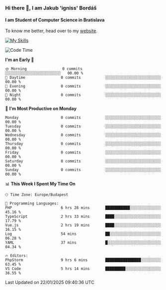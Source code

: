 ### Hi there 👋, I am Jakub 'igniss' Bordáš

#### I am Student of Computer Science in Bratislava
To know me better, head over to my [website](https://bordas.sk).

[![My Skills](https://skillicons.dev/icons?i=js,typescript,html,css,figma,svelte,vue,next,postgresql,nest,express,nodejs)](https://bordas.sk)


<!--START_SECTION:waka-->
![Code Time](http://img.shields.io/badge/Code%20Time-1%2C646%20hrs%2011%20mins-blue)

**I'm an Early 🐤** 

```text
🌞 Morning                0 commits           ░░░░░░░░░░░░░░░░░░░░░░░░░   00.00 % 
🌆 Daytime                0 commits           ░░░░░░░░░░░░░░░░░░░░░░░░░   00.00 % 
🌃 Evening                0 commits           ░░░░░░░░░░░░░░░░░░░░░░░░░   00.00 % 
🌙 Night                  0 commits           ░░░░░░░░░░░░░░░░░░░░░░░░░   00.00 % 
```
📅 **I'm Most Productive on Monday** 

```text
Monday                   0 commits           ░░░░░░░░░░░░░░░░░░░░░░░░░   00.00 % 
Tuesday                  0 commits           ░░░░░░░░░░░░░░░░░░░░░░░░░   00.00 % 
Wednesday                0 commits           ░░░░░░░░░░░░░░░░░░░░░░░░░   00.00 % 
Thursday                 0 commits           ░░░░░░░░░░░░░░░░░░░░░░░░░   00.00 % 
Friday                   0 commits           ░░░░░░░░░░░░░░░░░░░░░░░░░   00.00 % 
Saturday                 0 commits           ░░░░░░░░░░░░░░░░░░░░░░░░░   00.00 % 
Sunday                   0 commits           ░░░░░░░░░░░░░░░░░░░░░░░░░   00.00 % 
```


📊 **This Week I Spent My Time On** 

```text
🕑︎ Time Zone: Europe/Budapest

💬 Programming Languages: 
PHP                      6 hrs 28 mins       ███████████░░░░░░░░░░░░░░   45.16 % 
TypeScript               2 hrs 33 mins       ████░░░░░░░░░░░░░░░░░░░░░   17.79 % 
Vue.js                   2 hrs 19 mins       ████░░░░░░░░░░░░░░░░░░░░░   16.15 % 
Log                      54 mins             ██░░░░░░░░░░░░░░░░░░░░░░░   06.28 % 
YAML                     37 mins             █░░░░░░░░░░░░░░░░░░░░░░░░   04.34 % 

🔥 Editors: 
PhpStorm                 9 hrs 6 mins        ████████████████░░░░░░░░░   63.45 % 
VS Code                  5 hrs 14 mins       █████████░░░░░░░░░░░░░░░░   36.55 % 
```


 Last Updated on 22/01/2025 09:40:36 UTC
<!--END_SECTION:waka-->
